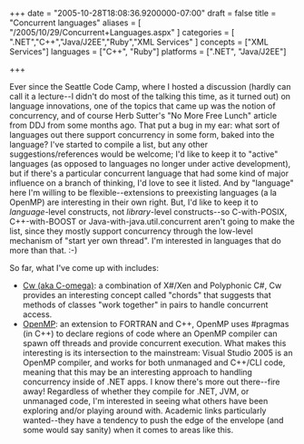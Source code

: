 +++
date = "2005-10-28T18:08:36.9200000-07:00"
draft = false
title = "Concurrent languages"
aliases = [
	"/2005/10/29/Concurrent+Languages.aspx"
]
categories = [
	".NET","C++","Java/J2EE","Ruby","XML Services"
]
concepts = ["XML Services"]
languages = ["C++", "Ruby"]
platforms = [".NET", "Java/J2EE"]
 
+++
<P>Ever since the Seattle Code Camp, where I hosted a discussion (hardly can call it a lecture--I didn't do most of the talking this time, as it turned out) on language innovations, one of the topics that came up was the notion of concurrency, and of course Herb Sutter's "No More Free Lunch" article from DDJ from some months ago. That put a bug in my ear: what sort of languages out there support concurrency in some form, baked into the language? I've started to compile a list, but any other suggestions/references would be welcome; I'd like to keep it to "active" languages (as opposed to languages no longer under active development), but if there's a particular concurrent language that had some kind of major influence on a branch of thinking, I'd love to see it listed. And by "language" here I'm willing to be flexible--extensions to preexisting languages (a la OpenMP) are interesting in their own right. But, I'd like to keep it to <I>language</I>-level constructs, not <I>library</I>-level constructs--so C-with-POSIX, C++-with-BOOST or Java-with-java.util.concurrent aren't going to make the list, since they mostly support concurrency through the low-level mechanism of "start yer own thread". I'm interested in languages that do more than that. :-)</P>
<P>So far, what I've come up with includes: 
<UL>
<LI><A href="http://research.microsoft.com/research/downloads/default.aspx" target=_blank>Cw (aka C-omega)</A>: a combination of X#/Xen and Polyphonic C#, Cw provides an interesting concept called "chords" that suggests that methods of classes "work together" in pairs to handle concurrent access. 
<LI><A href="http://www.openmp.org" target=_blank>OpenMP</A>: an extension to FORTRAN and C++, OpenMP uses #pragmas (in C++) to declare regions of code where an OpenMP compiler can spawn off threads and provide concurrent execution. What makes this interesting is its intersection to the mainstream: Visual Studio 2005 is an OpenMP compiler, and works for both unmanaged and C++/CLI code, meaning that this may be an interesting approach to handling concurrency inside of .NET apps. I know there's more out there--fire away! Regardless of whether they compile for .NET, JVM, or unmanaged code, I'm interested in seeing what others have been exploring and/or playing around with. Academic links particularly wanted--they have a tendency to push the edge of the envelope (and some would say sanity) when it comes to areas like this.
<P></P></LI></UL>
 
